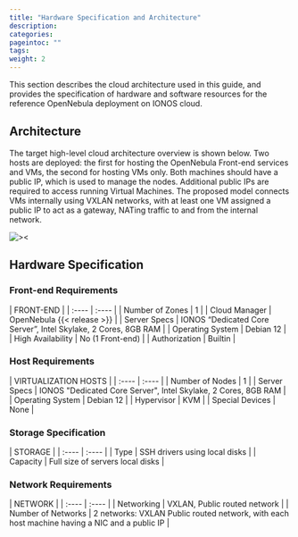 ```yaml
---
title: "Hardware Specification and Architecture"
description:
categories:
pageintoc: ""
tags:
weight: 2
---
```



This section describes the cloud architecture used in this guide, and provides the specification of hardware and software resources for the reference OpenNebula deployment on IONOS cloud.

## Architecture

The target high-level cloud architecture overview is shown below. Two hosts are deployed: the first for hosting the OpenNebula Front-end services and VMs, the second for hosting VMs only. Both machines should have a public IP, which is used to manage the nodes. Additional public IPs are required to access running Virtual Machines. The proposed model connects VMs internally using VXLAN networks, with at least one VM assigned a public IP to act as a gateway, NATing traffic to and from the internal network.

![><][high-level]

[high-level]: /images/solutions/ionos/high-level-architecture.png

## Hardware Specification

### Front-end Requirements

| FRONT-END  |
| :---- | :---- |
| Number of Zones | 1 |
| Cloud Manager | OpenNebula {{< release >}} |
| Server Specs | IONOS “Dedicated Core Server”, Intel Skylake, 2 Cores,  8GB RAM |
| Operating System | Debian 12 |
| High Availability | No (1 Front-end) |
| Authorization | Builtin |


### Host Requirements

| VIRTUALIZATION HOSTS  |
| :---- | :---- |
| Number of Nodes | 1 |
| Server Specs | IONOS "Dedicated Core Server", Intel Skylake, 2 Cores,  8GB RAM |
| Operating System | Debian 12 |
| Hypervisor | KVM |
| Special Devices | None |

### Storage Specification

| STORAGE   |
| :---- | :---- |
| Type | SSH drivers using local disks |
| Capacity | Full size of servers local disks |


### Network Requirements

| NETWORK   |
| :---- | :---- |
| Networking | VXLAN, Public routed network |
| Number of Networks | 2 networks: VXLAN  Public routed network, with each host machine having a NIC and a public IP |

